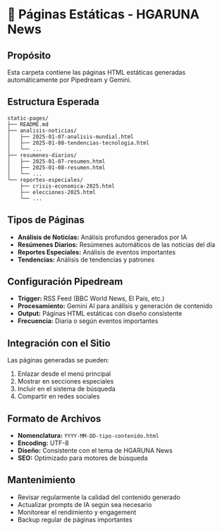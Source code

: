 # 📄 Páginas Estáticas - HGARUNA News

## Propósito
Esta carpeta contiene las páginas HTML estáticas generadas automáticamente por Pipedream y Gemini.

## Estructura Esperada
```
static-pages/
├── README.md
├── analisis-noticias/
│   ├── 2025-01-07-analisis-mundial.html
│   ├── 2025-01-08-tendencias-tecnologia.html
│   └── ...
├── resumenes-diarios/
│   ├── 2025-01-07-resumen.html
│   ├── 2025-01-08-resumen.html
│   └── ...
└── reportes-especiales/
    ├── crisis-economica-2025.html
    ├── elecciones-2025.html
    └── ...
```

## Tipos de Páginas
- **Análisis de Noticias:** Análisis profundos generados por IA
- **Resúmenes Diarios:** Resúmenes automáticos de las noticias del día
- **Reportes Especiales:** Análisis de eventos importantes
- **Tendencias:** Análisis de tendencias y patrones

## Configuración Pipedream
- **Trigger:** RSS Feed (BBC World News, El País, etc.)
- **Procesamiento:** Gemini AI para análisis y generación de contenido
- **Output:** Páginas HTML estáticas con diseño consistente
- **Frecuencia:** Diaria o según eventos importantes

## Integración con el Sitio
Las páginas generadas se pueden:
1. Enlazar desde el menú principal
2. Mostrar en secciones especiales
3. Incluir en el sistema de búsqueda
4. Compartir en redes sociales

## Formato de Archivos
- **Nomenclatura:** `YYYY-MM-DD-tipo-contenido.html`
- **Encoding:** UTF-8
- **Diseño:** Consistente con el tema de HGARUNA News
- **SEO:** Optimizado para motores de búsqueda

## Mantenimiento
- Revisar regularmente la calidad del contenido generado
- Actualizar prompts de IA según sea necesario
- Monitorear el rendimiento y engagement
- Backup regular de páginas importantes 